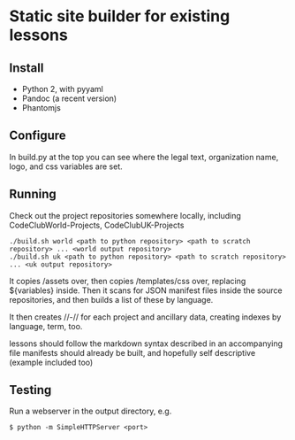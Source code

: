 # Static site builder for existing lessons


## Install

- Python 2, with pyyaml
- Pandoc (a recent version)
- Phantomjs

## Configure

In build.py at the top you can see where the legal text, organization name, logo, and css variables are set.

## Running

Check out the project repositories somewhere locally, including CodeClubWorld-Projects, CodeClubUK-Projects

```
./build.sh world <path to python repository> <path to scratch repository> ... <world output repository>
./build.sh uk <path to python repository> <path to scratch repository> ... <uk output repository>
```

It copies /assets over, then copies /templates/css over, replacing ${variables} inside.
Then it scans for JSON manifest files inside the source repositories, and then builds a list of these
by language.

It then creates /<lang-code>/<term>-<num>/<project num>/<project files> for each project and ancillary data,
creating indexes by language, term, too.

lessons should follow the markdown syntax described in an accompanying file
manifests should already be built, and hopefully self descriptive (example included too)

## Testing

Run a webserver in the output directory, e.g.

```
$ python -m SimpleHTTPServer <port>
```

